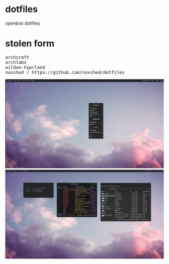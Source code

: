 # dotfiles

openbox dotfiles


<h1>stolen form</h1>
<pre>archcraft
archlabs
wildan-hyprland
nuxshed / https://github.com/nuxshed/dotfiles
</pre>
<img src="./sample.png">
<img src="./other.png">




